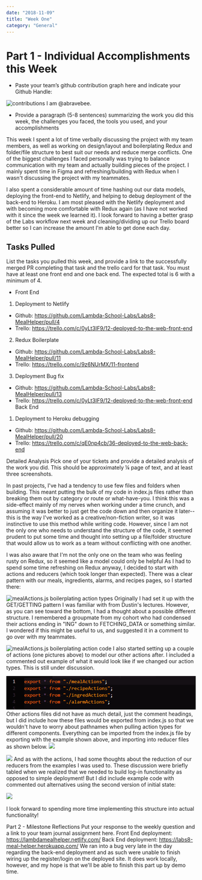 ```yaml
---
date: "2018-11-09"
title: "Week One"
category: "General"
---
```


# Part 1 - Individual Accomplishments this Week
- Paste your team’s github contribution graph here and indicate your Github Handle:

![contributions](../../imgs/07-contributions)
I am @abravebee.

- Provide a paragraph (5-8 sentences) summarizing the work you did this week, the challenges you faced, the tools you used, and your accomplishments

This week I spent a lot of time verbally discussing the project with my team members, as well as working on design/layout and boilerplating Redux and folder/file structure to best suit our needs and reduce merge conflicts. One of the biggest challenges I faced personally was trying to balance communication with my team and actually building pieces of the project. I mainly spent time in Figma and refreshing/building with Redux when I wasn't discussing the project with my teammates. 

I also spent a considerable amount of time hashing out our data models, deploying the front-end to Netlify, and helping to debug deployment of the back-end to Heroku. I am most pleased with the Netlify deployment and with becoming more comfortable with Redux again (as I have not worked with it since the week we learned it). I look forward to having a better grasp of the Labs workflow next week and cleaning/dividing up our Trello board better so I can increase the amount I'm able to get done each day.

## Tasks Pulled
List the tasks you pulled this week, and provide a link to the successfully merged PR completing that task and the trello card for that task.  You must have at least one front end and one back end. The expected total is 6 with a minimum of 4.

- Front End
1. Deployment to Netlify
  - Github: https://github.com/Lambda-School-Labs/Labs8-MealHelper/pull/4
  - Trello: https://trello.com/c/0yLt3IF9/12-deployed-to-the-web-front-end
2. Redux Boilerplate
  - Github: https://github.com/Lambda-School-Labs/Labs8-MealHelper/pull/11
  - Trello: https://trello.com/c/9z6NUrMX/11-frontend 
3. Deployment Bug fix
  - Github: https://github.com/Lambda-School-Labs/Labs8-MealHelper/pull/13
  - Trello: https://trello.com/c/0yLt3IF9/12-deployed-to-the-web-front-end
Back End
1. Deployment to Heroku debugging
  - Github: https://github.com/Lambda-School-Labs/Labs8-MealHelper/pull/20
  - Trello: https://trello.com/c/qE0np4cb/36-deployed-to-the-web-back-end

Detailed Analysis
Pick one of your tickets and provide a detailed analysis of the work you did.  This should be approximately ¼ page of text, and at least three screenshots.

In past projects, I've had a tendency to use few files and folders when building. This meant putting the bulk of my code in index.js files rather than breaking them out by category or route or what-have-you. I think this was a side-effect mainly of my nerves when working under a time crunch, and assuming it was better to just get the code down and then organize it later--this is the way I've worked as a creative/non-fiction writer, so it was instinctive to use this method while writing code. However, since I am not the only one who needs to understand the structure of the code, it seemed prudent to put some time and thought into setting up a file/folder structure that would allow us to work as a team without conflicting with one another.

I was also aware that I'm not the only one on the team who was feeling rusty on Redux, so it seemed like a model could only be helpful As I had to spend some time refreshing on Redux anyway, I decided to start with actions and reducers (which took longer than expected). There was a clear pattern with our meals, ingredients, alarms, and recipes pages, so I started there:

![mealActions.js boilerplating action types](../imgs/01-mealActions.PNG)
Originally I had set it up with the GET/GETTING pattern I was familiar with from Dustin's lectures. However, as you can see toward the bottom, I had a thought about a possible different structure. I remembered a groupmate from my cohort who had condensed their actions ending in "ING" down to FETCHING_DATA or something similar. I wondered if this might be useful to us, and suggested it in a comment to go over with my teammates.

![mealActions.js boilerplating action code](../imgs/02-mealActions2.PNG)
I also started setting up a couple of actions (one pictures above) to model our other actions after. I included a commented out example of what it would look like if we changed our action types. This is still under discussion.

![](../../imgs/03-actions-index.PNG)
Other actions files did not have as much detail, just the comment headings, but I did include how these files would be exported from index.js so that we wouldn't have to worry about pathnames when pulling action types for different components. Everything can be imported from the index.js file by exporting with the example shown above, and importing into reducer files as shown below.
![](../../imgs/04-mealsReducer-import)

![](../../imgs/05-mealsReducer-state)
And as with the actions, I had some thoughts about the reduction of our reducers from the examples I was used to. These discussion were briefly tabled when we realized that we needed to build log-in functionality as opposed to simple deployment! But I did include example code with commented out alternatives using the second version of initial state:

![](../../imgs/06-mealsReducer-code)

I look forward to spending more time implementing this structure into actual functionality!


Part 2 - Milestone Reflections
Put your response to the weekly question and a link to your team journal assignment here.
Front End deployment: https://lambdamealhelper.netlify.com/
Back End deployment: https://labs8-meal-helper.herokuapp.com/
We ran into a bug very late in the day regarding the back-end deployment and as such were unable to finish wiring up the register/login on the deployed site. It does work locally, however, and my hope is that we'll be able to finish this part up by demo time.